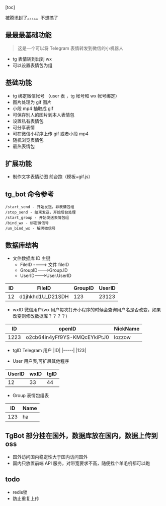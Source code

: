 [toc]

被腾讯封了。。。。。不想搞了
## 最最最基础功能

> 这是一个可以将 Telegram 表情转发到微信的小机器人

- tg 表情转到出到 wx
- 可以设置表情包为组

## 基础功能

- tg 绑定微信帐号 （user 表 ，tg 帐号和 wx 帐号绑定）
- 图片处理为 gif 图片
- 小段 mp4 抽取成 gif
- 可保存别人的图片到本人表情包
- 设置私有表情包
- 可分享表情
- 可在微信小程序上传 gif 或者小段 mp4
- 随机浏览表情包
- 最热表情包

## 扩展功能

- 制作文字表情动图 前台跑（模板+gif.js）

## tg_bot 命令参考

```
/start_send - 开始发送，非表情包组
/stop_send - 结束发送，开始后台处理
/start_group - 开始发送表情包组
/bind_wx - 绑定微信号
/un_bind_wx - 解绑微信号
```

## 数据库结构

- 文件数据库 ID 主键
  - FileID ----> 文件 fileID
  - GroupID--->Group.ID
  - UserID--->User.UserID

| ID  | FileID           | GroupID | UserID |
| --- | ---------------- | ------- | ------ |
| 12  | d1jhkhd1U_D21SDH | 123     | 23123  |

- wxID 微信用户(wx 用户每次打开小程序的时候会查询用户名是否改变，如果改变则修改数据库？？？？)

| ID   | openID                       | NickName |
| ---- | ---------------------------- | -------- |
| 1223 | o2cb64in4yFf9YS-KMQcEYkiPtJ0 | lozzow   |

- tgID Telegram 用户
  |ID|
  |-----|
  |123|

- User 用户表,可扩展其他程序

| UserID | wxID | tgID |
| ------ | ---- | ---- |
| 12     | 33   | 44   |

- Group 表情包组表

| ID  | Name |
| --- | ---- |
| 123 | ha   |

## TgBot 部分挂在国外，数据库放在国内，数据上传到 oss

- 国外访问国内稳定性大于国内访问国外
- 国内只放置前端 API 服务，对带宽要求不高，随便找个羊毛机都可以跑

## todo
- redis锁
- 防止重复上传
